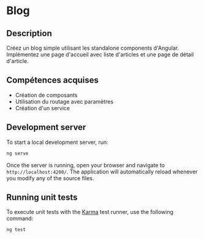 # Blog

## Description

Créez un blog simple utilisant les standalone components d'Angular. Implémentez une page d'accueil avec liste d'articles et une page de détail d'article.

## Compétences acquises

- Création de composants
- Utilisation du routage avec paramètres
- Création d'un service

## Development server

To start a local development server, run:

```bash
ng serve
```

Once the server is running, open your browser and navigate to `http://localhost:4200/`. The application will automatically reload whenever you modify any of the source files.

## Running unit tests

To execute unit tests with the [Karma](https://karma-runner.github.io) test runner, use the following command:

```bash
ng test
```
